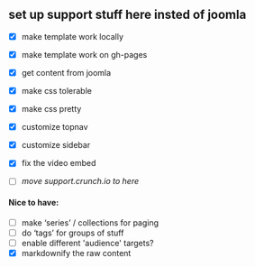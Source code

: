 ## set up support stuff here insted of joomla

- [x] make template work locally 
- [x] make template work on gh-pages
- [x] get content from joomla
- [x] make css tolerable
- [x] make css pretty
- [x] customize topnav
- [x] customize sidebar
- [x] fix the video embed

- [ ] *move support.crunch.io to here*

#### Nice to have:

- [ ] make ‘series’ / collections for paging
- [ ] do ‘tags’ for groups of stuff
- [ ] enable different 'audience' targets?
- [x] markdownify the raw content
